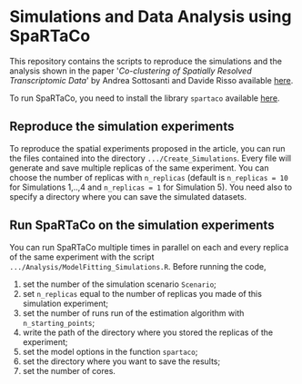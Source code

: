 # Simulations and Data Analysis using SpaRTaCo
This repository contains the scripts to reproduce the simulations and the analysis shown in the paper '*Co-clustering of Spatially Resolved Transcriptomic Data*' by Andrea Sottosanti and Davide Risso available [here](https://arxiv.org/abs/2110.04872).

To run SpaRTaCo, you need to install the library `spartaco` available [here](https://github.com/andreasottosanti/spartaco).



## Reproduce the simulation experiments
To reproduce the spatial experiments proposed in the article, you can run the files contained into the directory `.../Create_Simulations`. Every file will generate and save multiple replicas of the same experiment. You can choose the number of replicas with `n_replicas` (default is `n_replicas = 10` for Simulations 1,..,4 and `n_replicas = 1` for Simulation 5). You need also to specify a directory where you can save the simulated datasets.



## Run SpaRTaCo on the simulation experiments
You can run SpaRTaCo multiple times in parallel on each and every replica of the same experiment with the script `.../Analysis/ModelFitting_Simulations.R`.
Before running the code, 

1. set the number of the simulation scenario `Scenario`;
2. set `n_replicas` equal to the number of replicas you made of this simulation experiment;
3. set the number of runs run of the estimation algorithm with `n_starting_points`;
4. write the path of the directory where you stored the replicas of the experiment;
5. set the model options in the function `spartaco`;
6. set the directory where you want to save the results;
7. set the number of cores.

